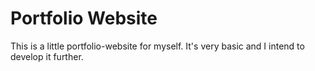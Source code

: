 # Portfolio Website
This is a little portfolio-website for myself. It's very basic and I intend to develop it further.

